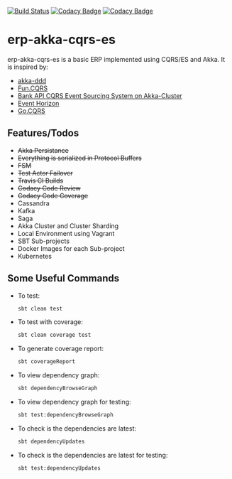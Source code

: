 [![Build Status](https://travis-ci.com/mcherri/erp-akka-cqrs-es.svg?branch=master)](https://travis-ci.com/mcherri/erp-akka-cqrs-es)
[![Codacy Badge](https://api.codacy.com/project/badge/Grade/b6bc4dc137224abdaf7b2d0ba94daed1)](https://www.codacy.com/app/mcherri/erp-akka-cqrs-es?utm_source=github.com&amp;utm_medium=referral&amp;utm_content=mcherri/erp-akka-cqrs-es&amp;utm_campaign=Badge_Grade)
[![Codacy Badge](https://api.codacy.com/project/badge/Coverage/b6bc4dc137224abdaf7b2d0ba94daed1)](https://www.codacy.com/app/mcherri/erp-akka-cqrs-es?utm_source=github.com&utm_medium=referral&utm_content=mcherri/erp-akka-cqrs-es&utm_campaign=Badge_Coverage)

erp-akka-cqrs-es
================
erp-akka-cqrs-es is a basic ERP implemented using CQRS/ES and Akka. It is inspired by:

-   [akka-ddd](https://github.com/pawelkaczor/akka-ddd)
-   [Fun.CQRS](https://github.com/fun-cqrs/fun-cqrs)
-   [Bank API CQRS Event Sourcing System on Akka-Cluster](https://github.com/j5ik2o/akka-ddd-cqrs-es-example)
-   [Event Horizon](https://github.com/looplab/eventhorizon)
-   [Go.CQRS](https://github.com/jetbasrawi/go.cqrs)

Features/Todos
--------------
-   ~~Akka Persistance~~
-   ~~Everything is serialized in Protocol Buffers~~
-   ~~FSM~~
-   ~~Test Actor Failover~~
-   ~~Travis CI Builds~~
-   ~~Codacy Code Review~~
-   ~~Codacy Code Coverage~~
-   Cassandra
-   Kafka
-   Saga
-   Akka Cluster and Cluster Sharding
-   Local Environment using Vagrant
-   SBT Sub-projects
-   Docker Images for each Sub-project
-   Kubernetes

Some Useful Commands
--------------------
-   To test:
    ```bash
    sbt clean test
    ```

-   To test with coverage:
    ```bash
    sbt clean coverage test
    ```

-   To generate coverage report:
    ```bash
    sbt coverageReport
    ```

-   To view dependency graph:
    ```bash
    sbt dependencyBrowseGraph
    ```

-   To view dependency graph for testing:
    ```bash
    sbt test:dependencyBrowseGraph
    ```

-   To check is the dependencies are latest:
    ```bash
    sbt dependencyUpdates
    ```

-   To check is the dependencies are latest for testing:
    ```bash
    sbt test:dependencyUpdates
    ```
